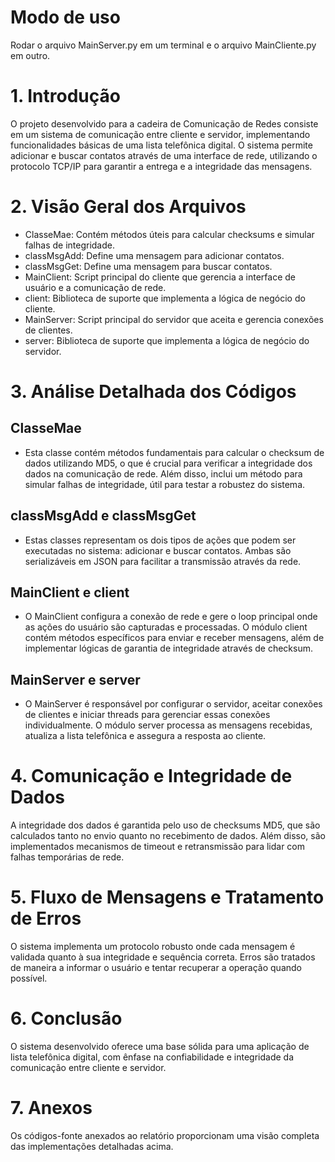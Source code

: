# Modo de uso
Rodar o arquivo MainServer.py em um terminal e o arquivo MainCliente.py em outro.


# 1. Introdução
O projeto desenvolvido para a cadeira de Comunicação de Redes consiste em um sistema de comunicação entre cliente e servidor, implementando funcionalidades básicas de uma lista telefônica digital. O sistema permite adicionar e buscar contatos através de uma interface de rede, utilizando o protocolo TCP/IP para garantir a entrega e a integridade das mensagens.

# 2. Visão Geral dos Arquivos

- ClasseMae: Contém métodos úteis para calcular checksums e simular falhas de integridade.
- classMsgAdd: Define uma mensagem para adicionar contatos.
- classMsgGet: Define uma mensagem para buscar contatos.
- MainClient: Script principal do cliente que gerencia a interface de usuário e a comunicação de rede.
- client: Biblioteca de suporte que implementa a lógica de negócio do cliente.
- MainServer: Script principal do servidor que aceita e gerencia conexões de clientes.
- server: Biblioteca de suporte que implementa a lógica de negócio do servidor.

# 3. Análise Detalhada dos Códigos
## ClasseMae
- Esta classe contém métodos fundamentais para calcular o checksum de dados utilizando MD5, o que é crucial para verificar a integridade dos dados na comunicação de rede. Além disso, inclui um método para simular falhas de integridade, útil para testar a robustez do sistema.

## classMsgAdd e classMsgGet
- Estas classes representam os dois tipos de ações que podem ser executadas no sistema: adicionar e buscar contatos. Ambas são serializáveis em JSON para facilitar a transmissão através da rede.

## MainClient e client
- O MainClient configura a conexão de rede e gere o loop principal onde as ações do usuário são capturadas e processadas. O módulo client contém métodos específicos para enviar e receber mensagens, além de implementar lógicas de garantia de integridade através de checksum.

## MainServer e server
- O MainServer é responsável por configurar o servidor, aceitar conexões de clientes e iniciar threads para gerenciar essas conexões individualmente. O módulo server processa as mensagens recebidas, atualiza a lista telefônica e assegura a resposta ao cliente.

# 4. Comunicação e Integridade de Dados
A integridade dos dados é garantida pelo uso de checksums MD5, que são calculados tanto no envio quanto no recebimento de dados. Além disso, são implementados mecanismos de timeout e retransmissão para lidar com falhas temporárias de rede.

# 5. Fluxo de Mensagens e Tratamento de Erros
O sistema implementa um protocolo robusto onde cada mensagem é validada quanto à sua integridade e sequência correta. Erros são tratados de maneira a informar o usuário e tentar recuperar a operação quando possível.

# 6. Conclusão
O sistema desenvolvido oferece uma base sólida para uma aplicação de lista telefônica digital, com ênfase na confiabilidade e integridade da comunicação entre cliente e servidor.

# 7. Anexos
Os códigos-fonte anexados ao relatório proporcionam uma visão completa das implementações detalhadas acima.
